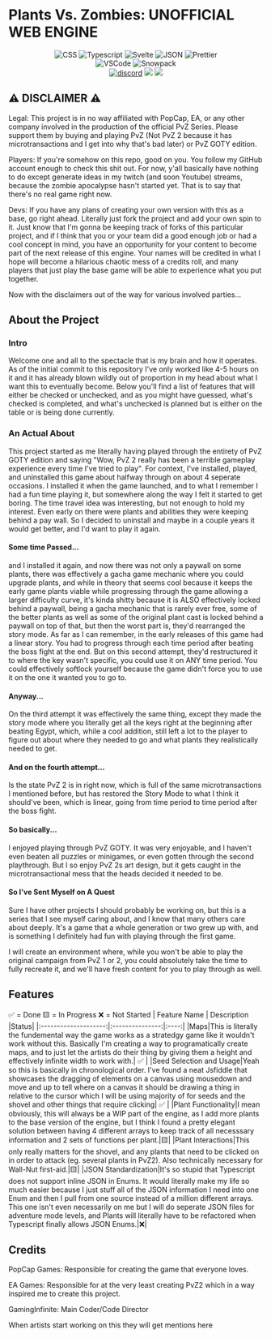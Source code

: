 # Plants Vs. Zombies: UNOFFICIAL WEB ENGINE
<p align="center">
    <img src="https://img.shields.io/badge/CSS3-1572B6?style=for-the-badge&logo=css3&logoColor=white" alt="CSS">
    <img src="https://img.shields.io/badge/TypeScript-007ACC?style=for-the-badge&logo=typescript&logoColor=white" alt="Typescript">
    <img src="https://img.shields.io/badge/svelte-%23f1413d.svg?style=for-the-badge&logo=svelte&logoColor=white" alt="Svelte">
    <img src="https://img.shields.io/badge/json-5E5C5C?style=for-the-badge&logo=json&logoColor=white" alt="JSON">
    <img src="https://img.shields.io/badge/prettier-1A2C34?style=for-the-badge&logo=prettier&logoColor=F7BA3E" alt="Prettier">
    <br>
    <img src="https://img.shields.io/badge/Visual%20Studio%20Code-0078d7.svg?style=for-the-badge&logo=visual-studio-code&logoColor=white" alt="VSCode">
    <img src="https://img.shields.io/static/v1?style=for-the-badge&message=Snowpack&color=2E5E82&logo=Snowpack&logoColor=FFFFFF&label=" alt="Snowpack">
    <br>
    <a href="https://discord.gg/etYzjyV9qj"><img src="https://img.shields.io/discord/785704016054452264?color=%23420690&logo=discord&style=for-the-badge" alt="discord"></a>
    <a href="https://www.twitch.tv/VoidlingHub"><img src="https://img.shields.io/twitch/status/VoidlingHub?color=%23420690&style=for-the-badge"></a>
    <a href="https://twitter.com/VoidBaroness"><img src="https://img.shields.io/static/v1?style=for-the-badge&message=Twitter&color=1DA1F2&logo=Twitter&logoColor=FFFFFF&label="></a>
</p>

## ⚠️ DISCLAIMER ⚠️

Legal: This project is in no way affiliated with PopCap, EA, or any other company involved in the production of the official PvZ Series. Please support them by buying and playing PvZ (Not PvZ 2 because it has microtransactions and I get into why that's bad later) or PvZ GOTY edition.

Players: If you're somehow on this repo, good on you. You follow my GitHub account enough to check this shit out. For now, y'all basically have nothing to do except generate ideas in my twitch (and soon Youtube) streams, because the zombie apocalypse hasn't started yet.  That is to say that there's no real game right now.

Devs: If you have any plans of creating your own version with this as a base, go right ahead. Literally just fork the project and add your own spin to it. Just know that I'm gonna be keeping track of forks of this particular project, and if I think that you or your team did a good enough job or had a cool concept in mind, you have an opportunity for your content to become part of the next release of this engine. Your names will be credited in what I hope will become a hilarious chaotic mess of a credits roll, and many players that just play the base game will be able to experience what you put together.

Now with the disclaimers out of the way for various involved parties...

## About the Project

### Intro

Welcome one and all to the spectacle that is my brain and how it operates. As of the initial commit to this repository I've only worked like 4-5 hours on it and it has already blown wildly out of proportion in my head about what I want this to eventually become. Below you'll find a list of features that will either be checked or unchecked, and as you might have guessed, what's checked is completed, and what's unchecked is planned but is either on the table or is being done currently.

### An Actual About

This project started as me literally having played through the entirety of PvZ GOTY edition and saying "Wow, PvZ 2 really has been a terrible gameplay experience every time I've tried to play". For context, I've installed, played, and uninstalled this game about halfway through on about 4 seperate occasions. I installed it when the game launched, and to what I remember I had a fun time playing it, but somewhere along the way I felt it started to get boring. The time travel idea was interesting, but not enough to hold my interest. Even early on there were plants and abilities they were keeping behind a pay wall. So I decided to uninstall and maybe in a couple years it would get better, and I'd want to play it again.

#### Some time Passed...

and I installed it again, and now there was not only a paywall on some plants, there was effectively a gacha game mechanic where you could upgrade plants, and while in theory that seems cool because it keeps the early game plants viable while progressing through the game allowing a larger difficulty curve, it's kinda shitty because it is ALSO effectively locked behind a paywall, being a gacha mechanic that is rarely ever free, some of the better plants as well as some of the original plant cast is locked behind a paywall on top of that, but then the worst part is, they'd rearranged the story mode. As far as I can remember, in the early releases of this game had a linear story. You had to progress through each time period after beating the boss fight at the end. But on this second attempt, they'd restructured it to where the key wasn't specific, you could use it on ANY time period. You could effectively softlock yourself because the game didn't force you to use it on the one it wanted you to go to.

#### Anyway...

On the third attempt it was effectively the same thing, except they made the story mode where you literally get all the keys right at the beginning after beating Egypt, which, while a cool addition, still left a lot to the player to figure out about where they needed to go and what plants they realistically needed to get.

#### And on the fourth attempt...

Is the state PvZ 2 is in right now, which is full of the same microtransactions I mentioned before, but has restored the Story Mode to what I think it should've been, which is linear, going from time period to time period after the boss fight.

#### So basically...

I enjoyed playing through PvZ GOTY. It was very enjoyable, and I haven't even beaten all puzzles or minigames, or even gotten through the second playthrough. But I so enjoy PvZ 2s art design, but it gets caught in the microtransactional mess that the heads decided it needed to be.

#### So I've Sent Myself on A Quest

Sure I have other projects I should probably be working on, but this is a series that I see myself caring about, and I know that many others care about deeply. It's a game that a whole generation or two grew up with, and is something I definitely had fun with playing through the first game.

I will create an environment where, while you won't be able to play the original campaign from PvZ 1 or 2, you could absolutely take the time to fully recreate it, and we'll have fresh content for you to play through as well.

## Features

✅ = Done 🟨 = In Progress ❌ = Not Started
| Feature Name | Description |Status|
|:--------------------:|:---------------:|:----:|
|Maps|This is literally the fundemental way the game works as a stratedgy game like it wouldn't work without this. Basically I'm creating a way to programatically create maps, and to just let the artists do their thing by giving them a height and effectively infinite width to work with.| ✅ |
|Seed Selection and Usage|Yeah so this is basically in chronological order. I've found a neat Jsfiddle that showcases the dragging of elements on a canvas using mousedown and move and up to tell where on a canvas it should be drawing a thing in relative to the cursor which I will be using majority of for seeds and the shovel and other things that require clicking| ✅ |
|Plant Functionality|I mean obviously, this will always be a WIP part of the engine, as I add more plants to the base version of the engine, but I think I found a pretty elegant solution between having 4 different arrays to keep track of all necesssary information and 2 sets of functions per plant.|🟨|
|Plant Interactions|This only really matters for the shovel, and any plants that need to be clicked on in order to attack (eg. several plants in PvZ2). Also technically necessary for Wall-Nut first-aid.|🟨|
|JSON Standardization|It's so stupid that Typescript does not support inline JSON in Enums.  It would literally make my life so much easier because I just stuff all of the JSON information I need into one Enum and then I pull from one source instead of a million different arrays.  This one isn't even necessarily on me but I will do seperate JSON files for adventure mode levels, and Plants will literally have to be refactored when Typescript finally allows JSON Enums.|❌|

## Credits

PopCap Games: Responsible for creating the game that everyone loves.

EA Games: Responsible for at the very least creating PvZ2 which in a way inspired me to create this project.

GamingInfinite: Main Coder/Code Director

When artists start working on this they will get mentions here

